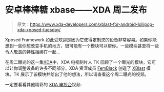 # 安卓棒棒糖 xbase——XDA 周二发布

> 原文：<https://www.xda-developers.com/xblast-for-android-lollipop-xda-xposed-tuesday/>

Xposed Framework 如此受欢迎是因为它使得定制您的设备非常容易。如果你能想到一些你想改变手机的地方，很可能有一个模块可以帮你。一些模块甚至将一些令人敬畏的特性捆绑在一起...

在周二曝光的这一集[XDA](http://www.xda-developers.com/tag/xposed-tuesday/)中，XDA 电视制片人 TK 回顾了一个曝光的模块，它可以让你调整设备的许多不同部分。XDA 资深成员 [FemBlack](http://forum.xda-developers.com/member.php?u=5219664) 创造了 [XBlast](http://forum.xda-developers.com/xposed/modules/mod-xblasttools-quiethours-centerclock-t2294419) 模块。TK 展示了该模块并给出了他的想法，所以请查看这个周二曝光的视频。

一定要看看其他精彩的 [XDA 电视台](http://www.xda-developers.com/xda-tv/ "XDA Developer TV")视频: